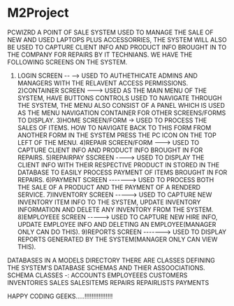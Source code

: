 # M2Project
PCWIZRD A POINT OF SALE SYSTEM USED TO MANAGE THE SALE OF NEW AND USED LAPTOPS PLUS ACCESSORRIES, THE SYSTEM WILL ALSO BE USED TO CAPTURE CLIENT INFO AND PRODUCT INFO
BROUGHT IN TO THE COMPANY FOR REPAIRS BY IT TECHNIANS.
WE HAVE THE FOLLOWING SCREENS ON THE SYSTEM.
1) LOGIN SCREEN  -- --> USED TO AUTHETHICATE ADMINS AND MANAGERS WITH THE RELAVENT ACCESS PERMISSIONS.
2)CONTAINER SCREEN ---> USED AS THE MAIN MENU OF THE SYSTEM, HAVE BUTTONS CONTROLS USED TO NAVIGATE THROUGH THE SYSTEM, THE MENU ALSO CONSIST OF A PANEL WHICH IS USED
                        AS THE MENU NAVIGATION CONTAINER FOR OTHER SCREENS/FORMS TO DISPLAY.
3)HOME SCREEN/FORM -> USED TO PROCESS THE SALES OF ITEMS. HOW TO NAVIGATE BACK TO THIS FORM FROM ANOTHER FORM IN THE SYSTEM PRESS THE PC ICON ON THE TOP LEFT OF THE MENU.
4)REPAIR SCREEN/FORM ---> USED TO CAPTURE CLIENT INFO AND PRODUCT INFO BROUGHT IN FOR REPAIRS.
5)REPAIRPAY SSCREEN ----> USED TO DISPLAY THE CLIENT INFO WITH THEIR RESPECTIVE PRODUCT IN STORED IN THE DATABASE TO EASILY PROCESS PAYMENT OF ITEMS BROUGHT IN FOR REPAIRS.
6)PAYMENT SCREEN -------> USED TO PROCESS BOTH THE SALE OF A PRODUCT AND THE PAYMENT OF A RENDERD SERVICE.
7)INVENTORY SCREEN -----> USED TO CAPTURE NEW INVENTORY ITEM INFO TO THE SYSTEM, UPDATE INVENTORY INFORMATION AND DELETE ANY INVENTORY FROM THE SYSTEM.
8)EMPLOYEEE SCREEN -----> USED TO CAPTURE NEW HIRE INFO, UPDATE EMPLOYEE INFO AND DELETING AN EMPLOYEE(MANAGER ONLY CAN DO THIS).
9)REPORTS SCREEN -------> USED TO DISPLAY REPORTS GENERATED BY THE SYSTEM(MANAGER ONLY CAN VIEW THIS).





DATABASES IN A MODELS DIRECTORY THERE ARE CLASSES DEFINING THE SYSTEM'S DATABASE SCHEMAS AND THIER ASSOOCIATIONS.
SCHEMA CLASSES -:
ACCOUNTS
EMPLOYEEES
CUSTOMERS
INVENTORIES
SALES
SALESITEMS
REPAIRS
REPAIRLISTS
PAYMENTS

HAPPY CODING GEEKS.....!!!!!!!!!!!!!!!!
